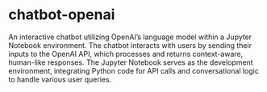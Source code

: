 # chatbot-openai
An interactive chatbot utilizing OpenAI’s language model within a Jupyter Notebook environment. 
The chatbot interacts with users by sending their inputs to the OpenAI API, which processes and returns context-aware, human-like responses. The Jupyter Notebook serves as the development environment, integrating Python code for API calls and conversational logic to handle various user queries.
